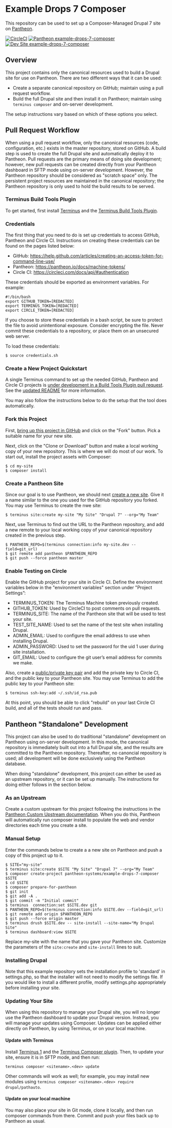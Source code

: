 # Example Drops 7 Composer

This repository can be used to set up a Composer-Managed Drupal 7 site on [Pantheon](https://pantheon.io).

[![CircleCI](https://circleci.com/gh/pantheon-systems/example-drops-7-composer.svg?style=svg)](https://circleci.com/gh/pantheon-systems/example-drops-7-composer) 
[![Pantheon example-drops-7-composer](https://img.shields.io/badge/pantheon-drops_7-yellow.svg)](https://dashboard.pantheon.io/sites/f4acd01e-c989-48ab-8921-69c38206edee#dev/code) 
[![Dev Site example-drops-7-composer](https://img.shields.io/badge/site-drops_7-blue.svg)](http://dev-example-drops-7-composer.pantheonsite.io/)

## Overview

This project contains only the canonical resources used to build a Drupal site for use on Pantheon. There are two different ways that it can be used:

- Create a separate canonical repository on GitHub; maintain using a pull request workflow.
- Build the full Drupal site and then install it on Pantheon; maintain using `terminus composer` and on-server development.

The setup instructions vary based on which of these options you select.

## Pull Request Workflow

When using a pull request workflow, only the canonical resources (code, configuration, etc.) exists in the master repository, stored on GitHub. A build step is used to create the full Drupal site and automatically deploy it to Pantheon. Pull requests are the primary means of doing site development; however, new pull requests can be created directly from your Pantheon dashboard in SFTP mode using on-server development. However, the Pantheon repository should be considered as "scratch space" only. The persistent project resources are maintained in the canonical repository; the Pantheon repository is only used to hold the build results to be served.

### Terminus Build Tools Plugin

To get started, first install [Terminus](https://pantheon.io/docs/terminus) and the [Terminus Build Tools Plugin](https://github.com/pantheon-systems/terminus-build-tools-plugin).

### Credentials

The first thing that you need to do is set up credentials to access GitHub, Pantheon and Circle CI. Instructions on creating these credentials can be found on the pages listed below:

- GitHub: https://help.github.com/articles/creating-an-access-token-for-command-line-use/
- Pantheon: https://pantheon.io/docs/machine-tokens/
- Circle CI: https://circleci.com/docs/api/#authentication

These credentials should be exported as environment variables. For example:
```
#!/bin/bash
export GITHUB_TOKEN=[REDACTED]
export TERMINUS_TOKEN=[REDACTED]
export CIRCLE_TOKEN=[REDACTED]
```
If you choose to store these credentials in a bash script, be sure to protect the file to avoid unintentional exposure. Consider encrypting the file. Never commit these credentials to a repository, or place them on an unsecured web server.

To load these credentials:
```
$ source credentials.sh
```

### Create a New Project Quickstart

A single Terminus command to set up the needed GitHub, Pantheon and Circle CI projects is [under development in a Build Tools Plugin pull request](https://github.com/pantheon-systems/terminus-build-tools-plugin/pull/3). See the [updated README](https://github.com/pantheon-systems/terminus-build-tools-plugin/blob/74a922665fd8034019782805bb58a7ecaf2c8cd6/README.md) for more information.

You may also follow the instructions below to do the setup that the tool does automatically.

### Fork this Project

First, [bring up this project in GitHub](https://github.com/pantheon-systems/example-drops-8-composer) and click on the "Fork" button. Pick a suitable name for your new site.

Next, click on the "Clone or Download" button and make a local working copy of your new repository. This is where we will do most of our work. To start out, install the project assets with Composer:
```
$ cd my-site
$ composer install
```

### Create a Pantheon Site

Since our goal is to use Pantheon, we should next [create a new site](https://pantheon.io/docs/create-sites/). Give it a name similar to the one you used for the GitHub repository you forked. You may use Terminus to create the nwe site:
```
$ terminus site:create my-site "My Site" "Drupal 7" --org="My Team"
```

Next, use Terminus to find out the URL to the Pantheon repository, and add a new remote to your local working copy of your canonical repository created in the previous step.
```
$ PANTHEON_REPO=$(terminus connection:info my-site.dev --field=git_url)
$ git remote add pantheon $PANTHEON_REPO
$ git push --force pantheon master
```
### Enable Testing on Circle

Enable the GitHub project for your site in Circle CI. Define the environment variables below in the "environment variables" section under "Project Settings”: 

- TERMINUS_TOKEN: The Terminus Machine token previously created.
- GITHUB_TOKEN: Used by CircleCI to post comments on pull requests.
- TERMINUS_SITE: The name of the Pantheon site that will be used to test your site.
- TEST_SITE_NAME: Used to set the name of the test  site when installing Drupal.
- ADMIN_EMAIL: Used to configure the email address to use when installing Drupal.
- ADMIN_PASSWORD: Used to set the password for the uid 1 user during site installation.
- GIT_EMAIL: Used to configure the git user’s email address for commits we make.

Also, create a [public/private key pair](https://pantheon.io/docs/ssh-keys/) and add the private key to Circle CI, and the public key to your Pantheon site. You may use Terminus to add the public key to your Pantheon site:
```
$ terminus ssh-key:add ~/.ssh/id_rsa.pub
```
At this point, you should be able to click "rebuild" on your last Circle CI build, and all of the tests should run and pass.

## Pantheon "Standalone" Development

This project can also be used to do traditional "standalone" development on Pantheon using on-server development. In this mode, the canonical repository is immediately built out into a full Drupal site, and the results are committed to the Pantheon repository. Thereafter, no canoncial repository is used; all development will be done exclusively using the Pantheon database.

When doing "standalone" development, this project can either be used as an upstream repository, or it can be set up manually. The instructions for doing either follows in the section below.

### As an Upstream

Create a custom upstream for this project following the instructions in the [Pantheon Custom Upstream documentation](https://pantheon.io/docs/custom-upstream/). When you do this, Pantheon will automatically run composer install to populate the web and vendor directories each time you create a site.

### Manual Setup

Enter the commands below to create a a new site on Pantheon and push a copy of this project up to it.
```
$ SITE="my-site"
$ terminus site:create $SITE "My Site" "Drupal 7" --org="My Team"
$ composer create-project pantheon-systems/example-drops-7-composer $SITE
$ cd $SITE
$ composer prepare-for-pantheon
$ git init
$ git add -A .
$ git commit -m "Initial commit"
$ terminus  connection:set $SITE.dev git
$ PANTHEON_REPO=$(terminus connection:info $SITE.dev --field=git_url)
$ git remote add origin $PANTHEON_REPO
$ git push --force origin master
$ terminus drush $SITE.dev -- site-install --site-name="My Drupal Site"
$ terminus dashboard:view $SITE
```
Replace my-site with the name that you gave your Pantheon site. Customize the parameters of the `site:create` and `site-install` lines to suit.

### Installing Drupal

Note that this example repository sets the installation profile to 'standard' in settings.php, so that the installer will not need to modify the settings file. If you would like to install a different profile, modify settings.php appropriately before installing your site.

### Updating Your Site

When using this repository to manage your Drupal site, you will no longer use the Pantheon dashboard to update your Drupal version. Instead, you will manage your updates using Composer. Updates can be applied either directly on Pantheon, by using Terminus, or on your local machine.

#### Update with Terminus

Install [Terminus 1](https://pantheon.io/docs/terminus/) and the [Terminus Composer plugin](https://github.com/pantheon-systems/terminus-composer-plugin).  Then, to update your site, ensure it is in SFTP mode, and then run:
```
terminus composer <sitename>.<dev> update
```
Other commands will work as well; for example, you may install new modules using `terminus composer <sitename>.<dev> require drupal/pathauto`.

#### Update on your local machine

You may also place your site in Git mode, clone it locally, and then run composer commands from there.  Commit and push your files back up to Pantheon as usual.

